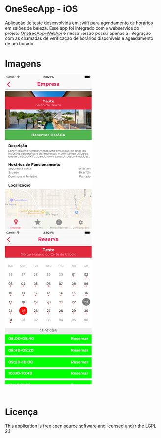 <h1>OneSecApp&nbsp;- iOS</h1>
<p>Aplica&ccedil;&atilde;o&nbsp;de teste desenvolvida em swift para agendamento de hor&aacute;rios em sal&otilde;es de beleza. Esse app foi integrado com o webservice do projeto&nbsp;<a href="https://github.com/raullermen/OneSecApp-Web-WebApi">OneSecApp-WebApi</a>&nbsp;e nessa vers&atilde;o possui apenas a integra&ccedil;&atilde;o com as chamadas de verifica&ccedil;&atilde;o de&nbsp;hor&aacute;rios dispon&iacute;veis e agendamento de&nbsp;um hor&aacute;rio.</p>
<h1>Imagens</h1>
<p><img src="https://raw.githubusercontent.com/raullermen/OneSecApp-iOS/master/OneSecApp/Screenshots/imagem01.png" alt="" width="282" height="502" />&nbsp; &nbsp; &nbsp;<img src="https://github.com/raullermen/OneSecApp-iOS/blob/master/OneSecApp/Screenshots/imagem02.png?raw=true" alt="" width="282" height="501" /></p>
<p>&nbsp;</p>
<h1><a id="user-content-licence" class="anchor" href="https://github.com/raullermen/Cade-Busu-Android#licence"></a>Licen&ccedil;a</h1>
<p>This application is free open source software and licensed under the LGPL 2.1.</p>
